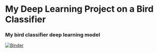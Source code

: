 # My Deep Learning Project on a Bird Classifier 
### My bird classifier deep learning model

[![Binder](https://mybinder.org/badge_logo.svg)](https://mybinder.org/v2/gh/omdgit/dl_projects/HEAD?urlpath=%2Fvoila%2Frender%2Ftree%2Fmain%2FBirds%2Fmy_bird_classsifier.ipynb)
